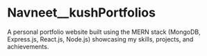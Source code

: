 # Navneet__kushPortfolios
A personal portfolio website built using the MERN stack (MongoDB, Express.js, React.js, Node.js) showcasing my skills, projects, and achievements.
